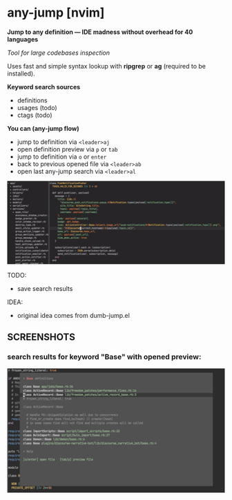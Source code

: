 # any-jump [nvim]

**Jump to any definition — IDE madness without overhead for 40 languages**

_Tool for large codebases inspection_

Uses fast and simple syntax lookup with **ripgrep** or **ag** (required to be installed).

**Keyword search sources**

- definitions
- usages (todo)
- ctags (todo)

**You can (any-jump flow)**

- jump to definition via `<leader>aj`
- open definition preview via `p` or `tab`
- jump to definition via `o` or `enter`
- back to previous opened file via `<leader>ab`
- open last any-jump search via `<leader>al`

![screenshot](/preview_wide.gif)

TODO:

- save search results

IDEA:

- original idea comes from dumb-jump.el

## SCREENSHOTS

### search results for keyword "Base" with opened preview:

![screenshot](/image.png)
